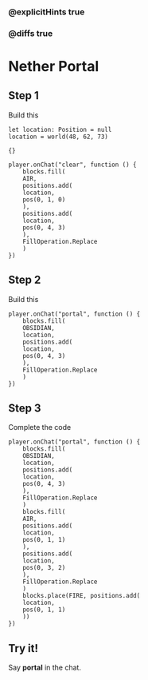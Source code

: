 ### @explicitHints true
### @diffs true

# Nether Portal

## Step 1

Build this

```blocks
let location: Position = null
location = world(48, 62, 73)
```

```template
{}
```

```customts
player.onChat("clear", function () {
    blocks.fill(
    AIR,
    positions.add(
    location,
    pos(0, 1, 0)
    ),
    positions.add(
    location,
    pos(0, 4, 3)
    ),
    FillOperation.Replace
    )
})
```

## Step 2

Build this

```blocks
player.onChat("portal", function () {
    blocks.fill(
    OBSIDIAN,
    location,
    positions.add(
    location,
    pos(0, 4, 3)
    ),
    FillOperation.Replace
    )
})
```

## Step 3

Complete the code

```blocks
player.onChat("portal", function () {
    blocks.fill(
    OBSIDIAN,
    location,
    positions.add(
    location,
    pos(0, 4, 3)
    ),
    FillOperation.Replace
    )
    blocks.fill(
    AIR,
    positions.add(
    location,
    pos(0, 1, 1)
    ),
    positions.add(
    location,
    pos(0, 3, 2)
    ),
    FillOperation.Replace
    )
    blocks.place(FIRE, positions.add(
    location,
    pos(0, 1, 1)
    ))
})
```

## Try it!

Say **portal** in the chat.